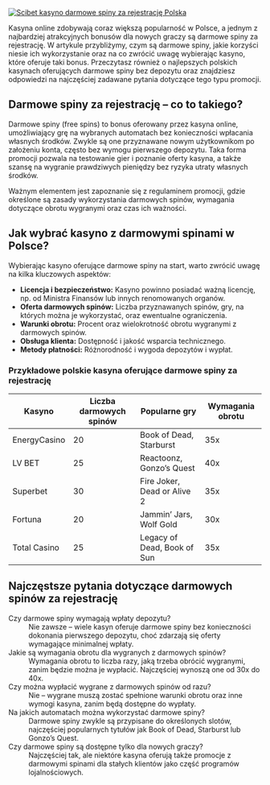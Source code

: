 [![Scibet kasyno darmowe spiny za rejestrację Polska](https://123-caf.pages.dev/gitsignup.png)](https://vrmoo.ru/Bt82HjjY)

<p>Kasyna online zdobywają coraz większą popularność w Polsce, a jednym z najbardziej atrakcyjnych bonusów dla nowych graczy są darmowe spiny za rejestrację. W artykule przybliżymy, czym są darmowe spiny, jakie korzyści niesie ich wykorzystanie oraz na co zwrócić uwagę wybierając kasyno, które oferuje taki bonus. Przeczytasz również o najlepszych polskich kasynach oferujących darmowe spiny bez depozytu oraz znajdziesz odpowiedzi na najczęściej zadawane pytania dotyczące tego typu promocji.</p>  <h2>Darmowe spiny za rejestrację – co to takiego?</h2> <p>Darmowe spiny (free spins) to bonus oferowany przez kasyna online, umożliwiający grę na wybranych automatach bez konieczności wpłacania własnych środków. Zwykle są one przyznawane nowym użytkownikom po założeniu konta, często bez wymogu pierwszego depozytu. Taka forma promocji pozwala na testowanie gier i poznanie oferty kasyna, a także szansę na wygranie prawdziwych pieniędzy bez ryzyka utraty własnych środków.</p> <p>Ważnym elementem jest zapoznanie się z regulaminem promocji, gdzie określone są zasady wykorzystania darmowych spinów, wymagania dotyczące obrotu wygranymi oraz czas ich ważności.</p>  <h2>Jak wybrać kasyno z darmowymi spinami w Polsce?</h2> <p>Wybierając kasyno oferujące darmowe spiny na start, warto zwrócić uwagę na kilka kluczowych aspektów:</p> <ul> <li><strong>Licencja i bezpieczeństwo:</strong> Kasyno powinno posiadać ważną licencję, np. od Ministra Finansów lub innych renomowanych organów.</li> <li><strong>Oferta darmowych spinów:</strong> Liczba przyznawanych spinów, gry, na których można je wykorzystać, oraz ewentualne ograniczenia.</li> <li><strong>Warunki obrotu:</strong> Procent oraz wielokrotność obrotu wygranymi z darmowych spinów.</li> <li><strong>Obsługa klienta:</strong> Dostępność i jakość wsparcia technicznego.</li> <li><strong>Metody płatności:</strong> Różnorodność i wygoda depozytów i wypłat.</li> </ul>  <h3>Przykładowe polskie kasyna oferujące darmowe spiny za rejestrację</h3> <table> <thead> <tr> <th>Kasyno</th> <th>Liczba darmowych spinów</th> <th>Popularne gry</th> <th>Wymagania obrotu</th> </tr> </thead> <tbody> <tr> <td>EnergyCasino</td> <td>20</td> <td>Book of Dead, Starburst</td> <td>35x</td> </tr> <tr> <td>LV BET</td> <td>25</td> <td>Reactoonz, Gonzo’s Quest</td> <td>40x</td> </tr> <tr> <td>Superbet</td> <td>30</td> <td>Fire Joker, Dead or Alive 2</td> <td>35x</td> </tr> <tr> <td>Fortuna</td> <td>20</td> <td>Jammin’ Jars, Wolf Gold</td> <td>30x</td> </tr> <tr> <td>Total Casino</td> <td>25</td> <td>Legacy of Dead, Book of Sun</td> <td>35x</td> </tr> </tbody> </table>  <h2>Najczęstsze pytania dotyczące darmowych spinów za rejestrację</h2> <dl> <dt>Czy darmowe spiny wymagają wpłaty depozytu?</dt> <dd>Nie zawsze – wiele kasyn oferuje darmowe spiny bez konieczności dokonania pierwszego depozytu, choć zdarzają się oferty wymagające minimalnej wpłaty.</dd>  <dt>Jakie są wymagania obrotu dla wygranych z darmowych spinów?</dt> <dd>Wymagania obrotu to liczba razy, jaką trzeba obrócić wygranymi, zanim będzie można je wypłacić. Najczęściej wynoszą one od 30x do 40x.</dd>  <dt>Czy można wypłacić wygrane z darmowych spinów od razu?</dt> <dd>Nie – wygrane muszą zostać spełnione warunki obrotu oraz inne wymogi kasyna, zanim będą dostępne do wypłaty.</dd>  <dt>Na jakich automatach można wykorzystać darmowe spiny?</dt> <dd>Darmowe spiny zwykle są przypisane do określonych slotów, najczęściej popularnych tytułów jak Book of Dead, Starburst lub Gonzo’s Quest.</dd>  <dt>Czy darmowe spiny są dostępne tylko dla nowych graczy?</dt> <dd>Najczęściej tak, ale niektóre kasyna oferują także promocje z darmowymi spinami dla stałych klientów jako część programów lojalnościowych.</dd> </dl>